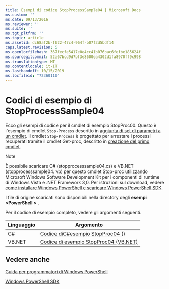 ```yaml
---
title: Esempi di codice StopProcessSample04 | Microsoft Docs
ms.custom: ''
ms.date: 09/13/2016
ms.reviewer: ''
ms.suite: ''
ms.tgt_pltfrm: ''
ms.topic: article
ms.assetid: dc68af2b-f622-47c4-964f-b07f3d5bdf14
caps.latest.revision: 5
ms.openlocfilehash: 367fecfe5417e0e4cc41b076bac6fefbe185624f
ms.sourcegitcommit: 52a67bcd9d7bf3e8600ea4302d1fa8970ff9c998
ms.translationtype: MT
ms.contentlocale: it-IT
ms.lasthandoff: 10/15/2019
ms.locfileid: "72360110"
---
```

# <a name="stopprocesssample04-code-samples"></a>Codici di esempio di StopProcessSample04

Ecco gli esempi di codice per il cmdlet di esempio StopProc00. Questo è l'esempio di cmdlet `Stop-Process` descritto in [aggiunta di set di parametri a un cmdlet](../cmdlet/adding-parameter-sets-to-a-cmdlet.md). Il cmdlet `Stop-Process` è progettato per arrestare i processi recuperati tramite il cmdlet Get-proc, descritto in [creazione del primo cmdlet](../cmdlet/creating-a-cmdlet-without-parameters.md).

> [!NOTE]
> È possibile scaricare C# (stopprocesssample04.cs) e VB.NET (stopprocesssample04. vb) per questo cmdlet Stop-proc utilizzando Microsoft Windows Software Development Kit per i componenti di runtime di Windows Vista e .NET Framework 3,0. Per istruzioni sul download, vedere [come installare Windows PowerShell e scaricare Windows PowerShell SDK](/powershell/developer/installing-the-windows-powershell-sdk).
>
> I file di origine scaricati sono disponibili nella directory degli **esempi \<PowerShell >** .

Per il codice di esempio completo, vedere gli argomenti seguenti.

|Linguaggio|Argomento|
|--------------|-----------|
|C#|[Codice diC#esempio StopProc04 ()](./stopprocesssample04-csharp-sample-code.md)|
|VB.NET|[Codice di esempio StopProc04 (VB.NET)](./stopprocesssample04-vb-net-sample-code.md)|

## <a name="see-also"></a>Vedere anche

[Guida per programmatori di Windows PowerShell](./windows-powershell-programmer-s-guide.md)

[Windows PowerShell SDK](../windows-powershell-reference.md)